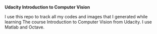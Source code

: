 **Udacity Introduction to Computer Vision**

I use this repo to track all my codes and images that I generated while learning The course Introduction to Computer Vision from Udacity.
I use Matlab and Octave.
